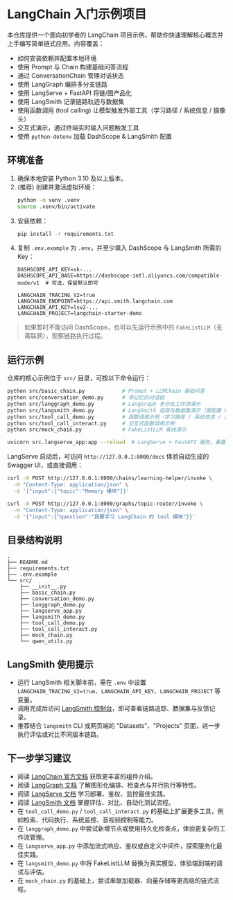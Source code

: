 # LangChain 入门示例项目

本仓库提供一个面向初学者的 LangChain 项目示例，帮助你快速理解核心概念并上手编写简单链式应用。内容覆盖：

- 如何安装依赖并配置本地环境
- 使用 Prompt 与 Chain 构建基础问答流程
- 通过 ConversationChain 管理对话状态
- 使用 LangGraph 编排多分支链路
- 使用 LangServe + FastAPI 将链/图产品化
- 使用 LangSmith 记录链路轨迹与数据集
- 使用函数调用 (tool calling) 让模型触发外部工具（学习路径 / 系统信息 / 摄像头）
- 交互式演示，通过终端实时输入问题触发工具
- 使用 `python-dotenv` 加载 DashScope & LangSmith 配置

## 环境准备

1. 确保本地安装 Python 3.10 及以上版本。
2. (推荐) 创建并激活虚拟环境：
   ```bash
   python -m venv .venv
   source .venv/bin/activate
   ```
3. 安装依赖：
   ```bash
   pip install -r requirements.txt
   ```
4. 复制 `.env.example` 为 `.env`，并至少填入 DashScope 与 LangSmith 所需的 Key：
   ```env
   DASHSCOPE_API_KEY=sk-...
   DASHSCOPE_API_BASE=https://dashscope-intl.aliyuncs.com/compatible-mode/v1  # 可选，保留默认即可

   LANGCHAIN_TRACING_V2=true
   LANGCHAIN_ENDPOINT=https://api.smith.langchain.com
   LANGCHAIN_API_KEY=lsv2-...
   LANGCHAIN_PROJECT=langchain-starter-demo
   ```

> 如果暂时不能访问 DashScope，也可以先运行示例中的 `FakeListLLM`（无需联网），观察链路执行过程。

## 运行示例

仓库的核心示例位于 `src/` 目录，可按以下命令运行：

```bash
python src/basic_chain.py            # Prompt + LLMChain 基础问答
python src/conversation_demo.py      # 带记忆的对话链
python src/langgraph_demo.py         # LangGraph 多分支工作流演示
python src/langsmith_demo.py         # LangSmith 追踪与数据集演示（需配置 LangSmith）
python src/tool_call_demo.py         # 函数调用示例（学习路径 / 系统信息 / 摄像头）
python src/tool_call_interact.py     # 交互式函数调用示例
python src/mock_chain.py             # FakeListLLM 离线演示

uvicorn src.langserve_app:app --reload  # LangServe + FastAPI 服务，暴露链/图接口
```

LangServe 启动后，可访问 `http://127.0.0.1:8000/docs` 体验自动生成的 Swagger UI，或直接调用：

```bash
curl -X POST http://127.0.0.1:8000/chains/learning-helper/invoke \
  -H "Content-Type: application/json" \
  -d '{"input":{"topic":"Memory 模块"}}'

curl -X POST http://127.0.0.1:8000/graphs/topic-router/invoke \
  -H "Content-Type: application/json" \
  -d '{"input":{"question":"我要学习 LangChain 的 tool 模块"}}'
```

## 目录结构说明

```
.
├── README.md
├── requirements.txt
├── .env.example
└── src/
    ├── __init__.py
    ├── basic_chain.py
    ├── conversation_demo.py
    ├── langgraph_demo.py
    ├── langserve_app.py
    ├── langsmith_demo.py
    ├── tool_call_demo.py
    ├── tool_call_interact.py
    ├── mock_chain.py
    └── qwen_utils.py
```

## LangSmith 使用提示

- 运行 LangSmith 相关脚本前，需在 `.env` 中设置 `LANGCHAIN_TRACING_V2=true`、`LANGCHAIN_API_KEY`、`LANGCHAIN_PROJECT` 等变量。
- 调用完成后访问 [LangSmith 控制台](https://smith.langchain.com/)，即可查看链路追踪、数据集与反馈记录。
- 推荐结合 `langsmith` CLI 或网页端的 "Datasets"、"Projects" 页面，进一步执行评估或对比不同版本链路。

## 下一步学习建议

- 阅读 [LangChain 官方文档](https://python.langchain.com/docs/introduction/) 获取更丰富的组件介绍。
- 阅读 [LangGraph 文档](https://langchain-ai.github.io/langgraph/) 了解图形化编排、检查点与并行执行等特性。
- 阅读 [LangServe 文档](https://python.langchain.com/docs/langserve) 学习部署、鉴权、监控最佳实践。
- 阅读 [LangSmith 文档](https://docs.smith.langchain.com/) 掌握评估、对比、自动化测试流程。
- 在 `tool_call_demo.py` / `tool_call_interact.py` 的基础上扩展更多工具，例如检索、代码执行、系统监控、音视频控制等能力。
- 在 `langgraph_demo.py` 中尝试新增节点或使用持久化检查点，体验更复杂的工作流管理。
- 在 `langserve_app.py` 中添加流式响应、鉴权或自定义中间件，探索服务化最佳实践。
- 在 `langsmith_demo.py` 中将 FakeListLLM 替换为真实模型，体验端到端的调试与评估。
- 在 `mock_chain.py` 的基础上，尝试串联加载器、向量存储等更高级的链式流程。
